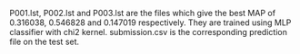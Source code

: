 P001.lst, P002.lst and P003.lst are the files which give the best MAP of 0.316038, 0.546828 and 0.147019 respectively. They are trained using MLP classifier with chi2 kernel. 
submission.csv is the corresponding prediction file on the test set. 

